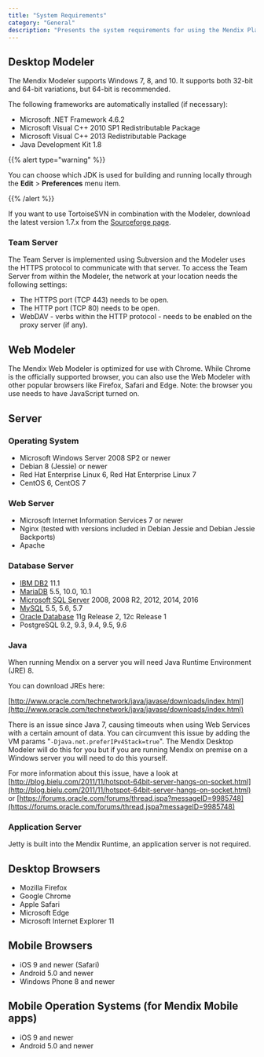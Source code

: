 ```yaml
---
title: "System Requirements"
category: "General"
description: "Presents the system requirements for using the Mendix Platform."
---
```


## Desktop Modeler

The Mendix Modeler supports Windows 7, 8, and 10. It supports both 32-bit and 64-bit variations, but 64-bit is recommended.

The following frameworks are automatically installed (if necessary):

* Microsoft .NET Framework 4.6.2
* Microsoft Visual C++ 2010 SP1 Redistributable Package
* Microsoft Visual C++ 2013 Redistributable Package
* Java Development Kit 1.8

{{% alert type="warning" %}}

You can choose which JDK is used for building and running locally through the **Edit** > **Preferences** menu item.

{{% /alert %}}

If you want to use TortoiseSVN in combination with the Modeler, download the latest version 1.7.x from the [Sourceforge page](http://sourceforge.net/projects/tortoisesvn/files/?source=navbar).

### Team Server

The Team Server is implemented using Subversion and the Modeler uses the HTTPS protocol to communicate with that server. To access the Team Server from within the Modeler, the network at your location needs the following settings:

* The HTTPS port (TCP 443) needs to be open.
* The HTTP port (TCP 80) needs to be open.
* WebDAV - verbs within the HTTP protocol - needs to be enabled on the proxy server (if any).

## Web Modeler

The Mendix Web Modeler is optimized for use with Chrome. While Chrome is the officially supported browser, you can also use the Web Modeler with other popular browsers like Firefox, Safari and Edge. Note: the browser you use needs to have JavaScript turned on.

## Server

### Operating System

* Microsoft Windows Server 2008 SP2 or newer
* Debian 8 (Jessie) or newer
* Red Hat Enterprise Linux 6, Red Hat Enterprise Linux 7
* CentOS 6, CentOS 7

### Web Server

* Microsoft Internet Information Services 7 or newer
* Nginx (tested with versions included in Debian Jessie and Debian Jessie Backports)
* Apache

### Database Server

* [IBM DB2](db2) 11.1
* [MariaDB](mysql) 5.5, 10.0, 10.1
* [Microsoft SQL Server](/deployment/on-premises/mendix-on-windows-microsoft-sql-server) 2008, 2008 R2, 2012, 2014, 2016
* [MySQL](mysql) 5.5, 5.6, 5.7
* [Oracle Database](oracle) 11g Release 2, 12c Release 1
* PostgreSQL 9.2, 9.3, 9.4, 9.5, 9.6

### Java

When running Mendix on a server you will need Java Runtime Environment (JRE) 8.

You can download JREs here:

[http://www.oracle.com/technetwork/java/javase/downloads/index.html](http://www.oracle.com/technetwork/java/javase/downloads/index.html)

There is an issue since Java 7, causing timeouts when using Web Services with a certain amount of data. You can circumvent this issue by adding the VM params "`-Djava.net.preferIPv4Stack=true`". The Mendix Desktop Modeler will do this for you but if you are running Mendix on premise on a Windows server you will need to do this yourself.

For more information about this issue, have a look at [http://blog.bielu.com/2011/11/hotspot-64bit-server-hangs-on-socket.html](http://blog.bielu.com/2011/11/hotspot-64bit-server-hangs-on-socket.html) or [https://forums.oracle.com/forums/thread.jspa?messageID=9985748](https://forums.oracle.com/forums/thread.jspa?messageID=9985748)

### Application Server

Jetty is built into the Mendix Runtime, an application server is not required.

## Desktop Browsers

* Mozilla Firefox 
* Google Chrome
* Apple Safari
* Microsoft Edge
* Microsoft Internet Explorer 11

## Mobile Browsers

* iOS 9 and newer (Safari)
* Android 5.0 and newer
* Windows Phone 8 and newer

## Mobile Operation Systems (for Mendix Mobile apps)

* iOS 9 and newer
* Android 5.0 and newer
